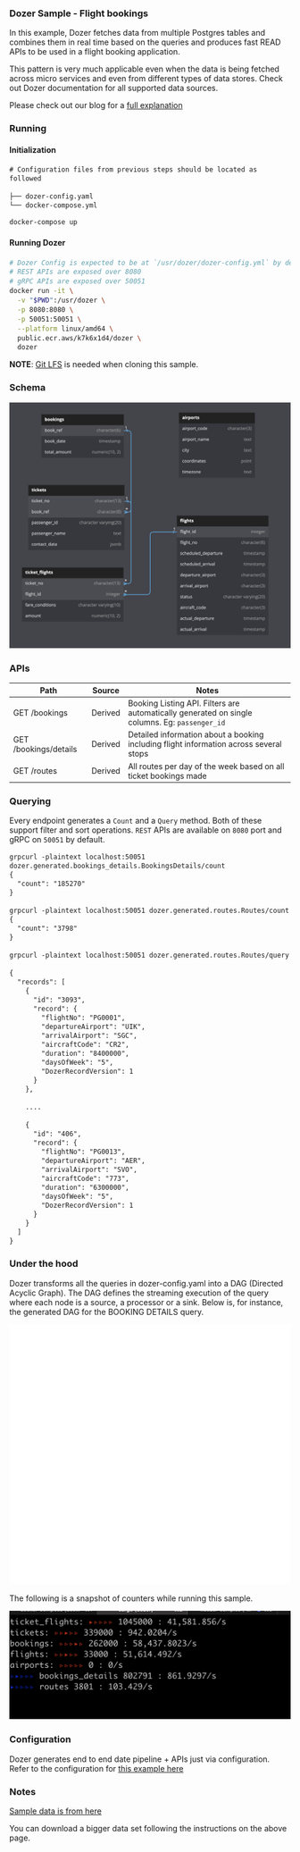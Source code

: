 ### Dozer Sample - Flight bookings
In this example, Dozer fetches data from multiple Postgres tables and combines them in real time based on the queries and produces fast READ APIs to be used in a flight booking application.


This pattern is very much applicable even when the data is being fetched across micro services and even from different types of data stores. Check out Dozer documentation for all supported data sources.

Please check out our blog for a [full explanation](https://getdozer.io/blog/microservices)

### Running

#### Initialization

```
# Configuration files from previous steps should be located as followed

├── dozer-config.yaml
└── docker-compose.yml
```

```bash
docker-compose up
```

#### Running Dozer

```bash
# Dozer Config is expected to be at `/usr/dozer/dozer-config.yml` by default.
# REST APIs are exposed over 8080
# gRPC APIs are exposed over 50051
docker run -it \
  -v "$PWD":/usr/dozer \
  -p 8080:8080 \
  -p 50051:50051 \
  --platform linux/amd64 \
  public.ecr.aws/k7k6x1d4/dozer \
  dozer
```

**NOTE**: [Git LFS](https://docs.github.com/en/repositories/working-with-files/managing-large-files/installing-git-large-file-storage) is needed when cloning this sample.

### Schema

![Db Schema](images/schema.png)

### APIs
| Path                  | Source  | Notes                                                                                          |
|-----------------------|---------|------------------------------------------------------------------------------------------------|
| GET /bookings         | Derived | Booking Listing API. Filters are automatically generated on single columns. Eg: `passenger_id` |
| GET /bookings/details | Derived | Detailed information about a booking including flight information across several stops         |
| GET /routes           | Derived | All routes per day of the week based on all ticket bookings made                               |

### Querying
Every endpoint generates a `Count` and a `Query` method. Both of these support filter and sort operations.
`REST` APIs are available on `8080` port and gRPC on `50051` by default.

```
grpcurl -plaintext localhost:50051 dozer.generated.bookings_details.BookingsDetails/count
{
  "count": "185270"
}

grpcurl -plaintext localhost:50051 dozer.generated.routes.Routes/count
{
  "count": "3798"
}

grpcurl -plaintext localhost:50051 dozer.generated.routes.Routes/query

{
  "records": [
    {
      "id": "3093",
      "record": {
        "flightNo": "PG0001",
        "departureAirport": "UIK",
        "arrivalAirport": "SGC",
        "aircraftCode": "CR2",
        "duration": "8400000",
        "daysOfWeek": "5",
        "DozerRecordVersion": 1
      }
    },

    ....

    {
      "id": "406",
      "record": {
        "flightNo": "PG0013",
        "departureAirport": "AER",
        "arrivalAirport": "SVO",
        "aircraftCode": "773",
        "duration": "6300000",
        "daysOfWeek": "5",
        "DozerRecordVersion": 1
      }
    }
  ]
}
```

### Under the hood
Dozer transforms all the queries in dozer-config.yaml into a DAG (Directed Acyclic Graph). The DAG defines the streaming execution of the query where each node is a source, a processor or a sink. Below is, for instance, the generated DAG for the BOOKING DETAILS query. 

![Booking Dag](images/booking_dag.svg)


The following is a snapshot of counters while running this sample.

![Process Counts](./images/counts.png)

### Configuration
Dozer generates end to end date pipeline + APIs just via configuration. Refer to the configuration for [this example here](./dozer-config.yaml)

###  Notes
[Sample data is from here](https://postgrespro.com/docs/postgrespro/10/demodb-bookings-installation)

You can download a bigger data set following the instructions on the above page. 
